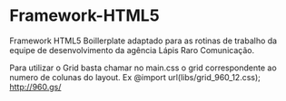 Framework-HTML5
===============

Framework HTML5 Boillerplate adaptado para as rotinas de trabalho da equipe de desenvolvimento da agência Lápis Raro Comunicação.

Para utilizar o Grid basta chamar no main.css o grid correspondente ao numero de colunas do layout.
Ex @import url(libs/grid_960_12.css);
http://960.gs/




